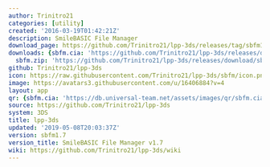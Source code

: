 ```yaml
---
author: Trinitro21
categories: [utility]
created: '2016-03-19T01:42:21Z'
description: SmileBASIC File Manager
download_page: https://github.com/Trinitro21/lpp-3ds/releases/tag/sbfm1.7
downloads: {sbfm.cia: 'https://github.com/Trinitro21/lpp-3ds/releases/download/sbfm1.7/sbfm.cia',
  sbfm.zip: 'https://github.com/Trinitro21/lpp-3ds/releases/download/sbfm1.7/sbfm.zip'}
github: Trinitro21/lpp-3ds
icon: https://raw.githubusercontent.com/Trinitro21/lpp-3ds/sbfm/icon.png
image: https://avatars3.githubusercontent.com/u/16406884?v=4
layout: app
qr: {sbfm.cia: 'https://db.universal-team.net/assets/images/qr/sbfm.cia.png'}
source: https://github.com/Trinitro21/lpp-3ds
system: 3DS
title: lpp-3ds
updated: '2019-05-08T20:03:37Z'
version: sbfm1.7
version_title: SmileBASIC File Manager v1.7
wiki: https://github.com/Trinitro21/lpp-3ds/wiki
---
```

